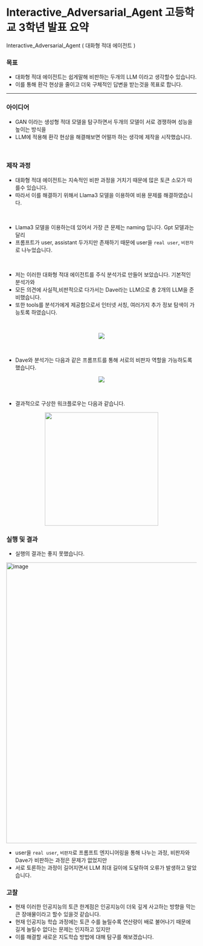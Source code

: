 # Interactive_Adversarial_Agent 고등학교 3학년 발표 요약 
Interactive_Adversarial_Agent ( 대화형 적대 에이전트 )


### 목표
  
- 대화형 적대 에이전트는 쉽게말해 비판하는 두개의 LLM 이라고 생각할수 있습니다.
- 이를 통해 환각 현상을 줄이고 더욱 구체적인 답변을 받는것을 목표로 합니다.
---


### 아이디어

- GAN 이라는 생성형 적대 모델을 탐구하면서 두개의 모델이 서로 경쟁하며 성능을 높이는 방식을
- LLM에 적용해 환각 현상을 해결해보면 어떨까 하는 생각에 제작을 시작했습니다.


<br>

### 제작 과정

- 대화형 적대 에이전트는 지속적인 비판 과정을 거치기 때문에 많은 토큰 소모가 따를수 있습니다.
- 따라서 이를 해결하기 위해서 Llama3 모델을 이용하여 비용 문제를 해결하였습니다.
<br>

- Llama3 모델을 이용하는데 있어서 가장 큰 문제는 naming 입니다. Gpt 모델과는 달리
- 프롬프트가 user, assistant 두가지만 존재하기 때문에 user을 `real user`, `비판자`로 나누었습니다.
<br>

- 저는 이러한 대화형 적대 에이전트를 주식 분석가로 만들어 보았습니다. 기본적인 분석가와
- 모든 의견에 사실적,비판적으로 다가서는 Dave라는 LLM으로 총 2개의 LLM을 준비했습니다.
- 또한 tools를 분석가에게 제공함으로서 인터넷 서칭, 여러가지 추가 정보 탐색이 가능토록 하였습니다.

<br>
<p align="center">
  <img src="https://github.com/user-attachments/assets/c26bc83d-8753-4bd6-9ee9-eeae992f4d87">
</p>
<br>

- Dave와 분석가는 다음과 같은 프롬프트를 통해 서로의 비판자 역할을 가능하도록 했습니다.
<p align="center">
  <img src="https://github.com/user-attachments/assets/ceecc645-b490-41d6-a23a-98e9cf3abc34">
</p>

<br>

- 결과적으로 구상한 워크플로우는 다음과 같습니다.
<p align="center">
  <img src="https://github.com/user-attachments/assets/2cf72c4a-7abe-4dc1-98cd-cc8f5e64b7f2" width=300>
</p>



### 실행 및 결과 

- 실행의 결과는 좋지 못했습니다.

<img width="743" alt="image" src="https://github.com/user-attachments/assets/f1826386-6517-491a-959e-8219e97464d7" />


- user을 `real user`, `비판자`로 프롬프트 엔지니어링을 통해 나누는 과정, 비판자와 Dave가 비판하는 과정은 문제가 없었지만
- 서로 토론하는 과정이 길어지면서 LLM 최대 길이에 도달하여 오류가 발생하고 말았습니다.


### 고찰 

- 현재 이러한 인공지능의 토큰 한계점은 인공지능이 더욱 깊게 사고하는 방향을 막는 큰 장애물이라고 할수 있을것 같습니다.
- 현재 인공지능 학습 과정에는 토큰 수를 늘릴수록 연산량이 배로 불어나기 때문에 길게 늘릴수 없다는 문제는 인지하고 있지만
- 이를 해결할 새로운 지도학습 방법에 대해 탐구를 해보겠습니다.








